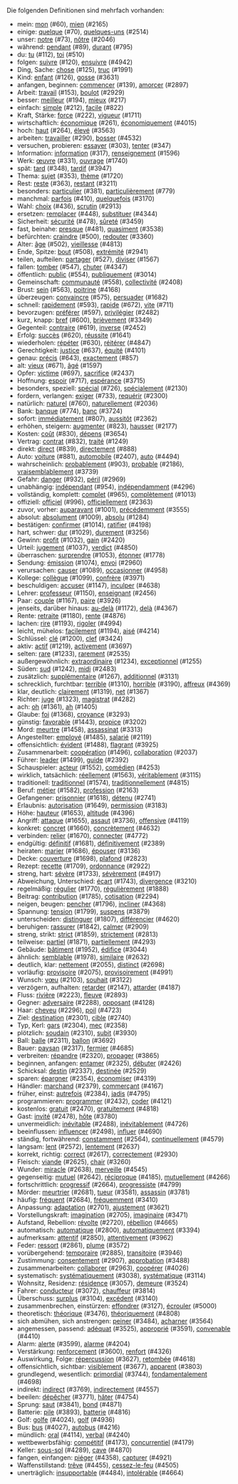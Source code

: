 Die folgenden Definitionen sind mehrfach vorhanden:

* mein: [mon](cards/0060_mon.yml) (#60), [mien](cards/2165_mien.yml) (#2165)
* einige: [quelque](cards/0070_quelque.yml) (#70), [quelques-uns](cards/2514_quelques-uns.yml) (#2514)
* unser: [notre](cards/0073_notre.yml) (#73), [nôtre](cards/2046_nôtre.yml) (#2046)
* während: [pendant](cards/0089_pendant.yml) (#89), [durant](cards/0795_durant.yml) (#795)
* du: [tu](cards/0112_tu.yml) (#112), [toi](cards/0510_toi.yml) (#510)
* folgen: [suivre](cards/0120_suivre.yml) (#120), [ensuivre](cards/4942_ensuivre.yml) (#4942)
* Ding, Sache: [chose](cards/0125_chose.yml) (#125), [truc](cards/1991_truc.yml) (#1991)
* Kind: [enfant](cards/0126_enfant.yml) (#126), [gosse](cards/3631_gosse.yml) (#3631)
* anfangen, beginnen: [commencer](cards/0139_commencer.yml) (#139), [amorcer](cards/2897_amorcer.yml) (#2897)
* Arbeit: [travail](cards/0153_travail.yml) (#153), [boulot](cards/2929_boulot.yml) (#2929)
* besser: [meilleur](cards/0194_meilleur.yml) (#194), [mieux](cards/0217_mieux.yml) (#217)
* einfach: [simple](cards/0212_simple.yml) (#212), [facile](cards/0822_facile.yml) (#822)
* Kraft, Stärke: [force](cards/0222_force.yml) (#222), [vigueur](cards/1711_vigueur.yml) (#1711)
* wirtschaftlich: [économique](cards/0261_économique.yml) (#261), [économiquement](cards/4015_économiquement.yml) (#4015)
* hoch: [haut](cards/0264_haut.yml) (#264), [élevé](cards/3563_élevé.yml) (#3563)
* arbeiten: [travailler](cards/0290_travailler.yml) (#290), [bosser](cards/4532_bosser.yml) (#4532)
* versuchen, probieren: [essayer](cards/0303_essayer.yml) (#303), [tenter](cards/0347_tenter.yml) (#347)
* Information: [information](cards/0317_information.yml) (#317), [renseignement](cards/1596_renseignement.yml) (#1596)
* Werk: [œuvre](cards/0331_œuvre.yml) (#331), [ouvrage](cards/1740_ouvrage.yml) (#1740)
* spät: [tard](cards/0348_tard.yml) (#348), [tardif](cards/3947_tardif.yml) (#3947)
* Thema: [sujet](cards/0353_sujet.yml) (#353), [thème](cards/1720_thème.yml) (#1720)
* Rest: [reste](cards/0363_reste.yml) (#363), [restant](cards/3211_restant.yml) (#3211)
* besonders: [particulier](cards/0381_particulier.yml) (#381), [particulièrement](cards/0779_particulièrement.yml) (#779)
* manchmal: [parfois](cards/0410_parfois.yml) (#410), [quelquefois](cards/3170_quelquefois.yml) (#3170)
* Wahl: [choix](cards/0436_choix.yml) (#436), [scrutin](cards/2913_scrutin.yml) (#2913)
* ersetzen: [remplacer](cards/0448_remplacer.yml) (#448), [substituer](cards/4344_substituer.yml) (#4344)
* Sicherheit: [sécurité](cards/0478_sécurité.yml) (#478), [sûreté](cards/3459_sûreté.yml) (#3459)
* fast, beinahe: [presque](cards/0481_presque.yml) (#481), [quasiment](cards/3538_quasiment.yml) (#3538)
* befürchten: [craindre](cards/0500_craindre.yml) (#500), [redouter](cards/3360_redouter.yml) (#3360)
* Alter: [âge](cards/0502_âge.yml) (#502), [vieillesse](cards/4813_vieillesse.yml) (#4813)
* Ende, Spitze: [bout](cards/0508_bout.yml) (#508), [extrémité](cards/2941_extrémité.yml) (#2941)
* teilen, aufteilen: [partager](cards/0527_partager.yml) (#527), [diviser](cards/1567_diviser.yml) (#1567)
* fallen: [tomber](cards/0547_tomber.yml) (#547), [chuter](cards/4347_chuter.yml) (#4347)
* öffentlich: [public](cards/0554_public.yml) (#554), [publiquement](cards/3014_publiquement.yml) (#3014)
* Gemeinschaft: [communauté](cards/0558_communauté.yml) (#558), [collectivité](cards/2408_collectivité.yml) (#2408)
* Brust: [sein](cards/0563_sein.yml) (#563), [poitrine](cards/4168_poitrine.yml) (#4168)
* überzeugen: [convaincre](cards/0575_convaincre.yml) (#575), [persuader](cards/1682_persuader.yml) (#1682)
* schnell: [rapidement](cards/0593_rapidement.yml) (#593), [rapide](cards/0672_rapide.yml) (#672), [vite](cards/0711_vite.yml) (#711)
* bevorzugen: [préférer](cards/0597_préférer.yml) (#597), [privilégier](cards/2482_privilégier.yml) (#2482)
* kurz, knapp: [bref](cards/0600_bref.yml) (#600), [brièvement](cards/3349_brièvement.yml) (#3349)
* Gegenteil: [contraire](cards/0619_contraire.yml) (#619), [inverse](cards/2452_inverse.yml) (#2452)
* Erfolg: [succès](cards/0620_succès.yml) (#620), [réussite](cards/1641_réussite.yml) (#1641)
* wiederholen: [répéter](cards/0630_répéter.yml) (#630), [réitérer](cards/4847_réitérer.yml) (#4847)
* Gerechtigkeit: [justice](cards/0637_justice.yml) (#637), [équité](cards/4101_équité.yml) (#4101)
* genau: [précis](cards/0643_précis.yml) (#643), [exactement](cards/0857_exactement.yml) (#857)
* alt: [vieux](cards/0671_vieux.yml) (#671), [âgé](cards/1597_âgé.yml) (#1597)
* Opfer: [victime](cards/0697_victime.yml) (#697), [sacrifice](cards/2437_sacrifice.yml) (#2437)
* Hoffnung: [espoir](cards/0717_espoir.yml) (#717), [espérance](cards/3715_espérance.yml) (#3715)
* besonders, speziell: [spécial](cards/0726_spécial.yml) (#726), [spécialement](cards/2130_spécialement.yml) (#2130)
* fordern, verlangen: [exiger](cards/0733_exiger.yml) (#733), [requérir](cards/2300_requérir.yml) (#2300)
* natürlich: [naturel](cards/0760_naturel.yml) (#760), [naturellement](cards/2036_naturellement.yml) (#2036)
* Bank: [banque](cards/0774_banque.yml) (#774), [banc](cards/3724_banc.yml) (#3724)
* sofort: [immédiatement](cards/0807_immédiatement.yml) (#807), [aussitôt](cards/2362_aussitôt.yml) (#2362)
* erhöhen, steigern: [augmenter](cards/0823_augmenter.yml) (#823), [hausser](cards/2177_hausser.yml) (#2177)
* Kosten: [coût](cards/0830_coût.yml) (#830), [dépens](cards/3654_dépens.yml) (#3654)
* Vertrag: [contrat](cards/0832_contrat.yml) (#832), [traité](cards/1249_traité.yml) (#1249)
* direkt: [direct](cards/0839_direct.yml) (#839), [directement](cards/0888_directement.yml) (#888)
* Auto: [voiture](cards/0881_voiture.yml) (#881), [automobile](cards/2407_automobile.yml) (#2407), [auto](cards/4494_auto.yml) (#4494)
* wahrscheinlich: [probablement](cards/0903_probablement.yml) (#903), [probable](cards/2186_probable.yml) (#2186), [vraisemblablement](cards/3739_vraisemblablement.yml) (#3739)
* Gefahr: [danger](cards/0932_danger.yml) (#932), [péril](cards/2969_péril.yml) (#2969)
* unabhängig: [indépendant](cards/0954_indépendant.yml) (#954), [indépendamment](cards/4296_indépendamment.yml) (#4296)
* vollständig, komplett: [complet](cards/0965_complet.yml) (#965), [complètement](cards/1013_complètement.yml) (#1013)
* offiziell: [officiel](cards/0996_officiel.yml) (#996), [officiellement](cards/2363_officiellement.yml) (#2363)
* zuvor, vorher: [auparavant](cards/1001_auparavant.yml) (#1001), [précédemment](cards/3555_précédemment.yml) (#3555)
* absolut: [absolument](cards/1009_absolument.yml) (#1009), [absolu](cards/1284_absolu.yml) (#1284)
* bestätigen: [confirmer](cards/1014_confirmer.yml) (#1014), [ratifier](cards/4198_ratifier.yml) (#4198)
* hart, schwer: [dur](cards/1029_dur.yml) (#1029), [durement](cards/3256_durement.yml) (#3256)
* Gewinn: [profit](cards/1032_profit.yml) (#1032), [gain](cards/2420_gain.yml) (#2420)
* Urteil: [jugement](cards/1037_jugement.yml) (#1037), [verdict](cards/4850_verdict.yml) (#4850)
* überraschen: [surprendre](cards/1053_surprendre.yml) (#1053), [étonner](cards/1778_étonner.yml) (#1778)
* Sendung: [émission](cards/1074_émission.yml) (#1074), [envoi](cards/2960_envoi.yml) (#2960)
* verursachen: [causer](cards/1089_causer.yml) (#1089), [occasionner](cards/4958_occasionner.yml) (#4958)
* Kollege: [collègue](cards/1099_collègue.yml) (#1099), [confrère](cards/3971_confrère.yml) (#3971)
* beschuldigen: [accuser](cards/1147_accuser.yml) (#1147), [inculper](cards/4638_inculper.yml) (#4638)
* Lehrer: [professeur](cards/1150_professeur.yml) (#1150), [enseignant](cards/2456_enseignant.yml) (#2456)
* Paar: [couple](cards/1167_couple.yml) (#1167), [paire](cards/3926_paire.yml) (#3926)
* jenseits, darüber hinaus: [au-delà](cards/1172_au-delà.yml) (#1172), [delà](cards/4367_delà.yml) (#4367)
* Rente: [retraite](cards/1180_retraite.yml) (#1180), [rente](cards/4876_rente.yml) (#4876)
* lachen: [rire](cards/1193_rire.yml) (#1193), [rigoler](cards/4994_rigoler.yml) (#4994)
* leicht, mühelos: [facilement](cards/1194_facilement.yml) (#1194), [aisé](cards/4214_aisé.yml) (#4214)
* Schlüssel: [clé](cards/1200_clé.yml) (#1200), [clef](cards/3424_clef.yml) (#3424)
* aktiv: [actif](cards/1219_actif.yml) (#1219), [activement](cards/3697_activement.yml) (#3697)
* selten: [rare](cards/1233_rare.yml) (#1233), [rarement](cards/2535_rarement.yml) (#2535)
* außergewöhnlich: [extraordinaire](cards/1234_extraordinaire.yml) (#1234), [exceptionnel](cards/1255_exceptionnel.yml) (#1255)
* Süden: [sud](cards/1242_sud.yml) (#1242), [midi](cards/2483_midi.yml) (#2483)
* zusätzlich: [supplémentaire](cards/1267_supplémentaire.yml) (#1267), [additionnel](cards/3131_additionnel.yml) (#3131)
* schrecklich, furchtbar: [terrible](cards/1310_terrible.yml) (#1310), [horrible](cards/3190_horrible.yml) (#3190), [affreux](cards/4369_affreux.yml) (#4369)
* klar, deutlich: [clairement](cards/1319_clairement.yml) (#1319), [net](cards/1367_net.yml) (#1367)
* Richter: [juge](cards/1323_juge.yml) (#1323), [magistrat](cards/4282_magistrat.yml) (#4282)
* ach: [oh](cards/1361_oh.yml) (#1361), [ah](cards/1405_ah.yml) (#1405)
* Glaube: [foi](cards/1368_foi.yml) (#1368), [croyance](cards/3293_croyance.yml) (#3293)
* günstig: [favorable](cards/1443_favorable.yml) (#1443), [propice](cards/3202_propice.yml) (#3202)
* Mord: [meurtre](cards/1458_meurtre.yml) (#1458), [assassinat](cards/3313_assassinat.yml) (#3313)
* Angestellter: [employé](cards/1485_employé.yml) (#1485), [salarié](cards/2119_salarié.yml) (#2119)
* offensichtlich: [évident](cards/1488_évident.yml) (#1488), [flagrant](cards/3925_flagrant.yml) (#3925)
* Zusammenarbeit: [coopération](cards/1496_coopération.yml) (#1496), [collaboration](cards/2037_collaboration.yml) (#2037)
* Führer: [leader](cards/1499_leader.yml) (#1499), [guide](cards/2392_guide.yml) (#2392)
* Schauspieler: [acteur](cards/1552_acteur.yml) (#1552), [comédien](cards/4253_comédien.yml) (#4253)
* wirklich, tatsächlich: [réellement](cards/1563_réellement.yml) (#1563), [véritablement](cards/3115_véritablement.yml) (#3115)
* traditionell: [traditionnel](cards/1574_traditionnel.yml) (#1574), [traditionnellement](cards/4815_traditionnellement.yml) (#4815)
* Beruf: [métier](cards/1582_métier.yml) (#1582), [profession](cards/2163_profession.yml) (#2163)
* Gefangener: [prisonnier](cards/1618_prisonnier.yml) (#1618), [détenu](cards/2741_détenu.yml) (#2741)
* Erlaubnis: [autorisation](cards/1649_autorisation.yml) (#1649), [permission](cards/3183_permission.yml) (#3183)
* Höhe: [hauteur](cards/1653_hauteur.yml) (#1653), [altitude](cards/4396_altitude.yml) (#4396)
* Angriff: [attaque](cards/1655_attaque.yml) (#1655), [assaut](cards/3736_assaut.yml) (#3736), [offensive](cards/4119_offensive.yml) (#4119)
* konkret: [concret](cards/1660_concret.yml) (#1660), [concrètement](cards/4632_concrètement.yml) (#4632)
* verbinden: [relier](cards/1670_relier.yml) (#1670), [connecter](cards/4772_connecter.yml) (#4772)
* endgültig: [définitif](cards/1681_définitif.yml) (#1681), [définitivement](cards/2389_définitivement.yml) (#2389)
* heiraten: [marier](cards/1686_marier.yml) (#1686), [épouser](cards/3136_épouser.yml) (#3136)
* Decke: [couverture](cards/1698_couverture.yml) (#1698), [plafond](cards/2823_plafond.yml) (#2823)
* Rezept: [recette](cards/1709_recette.yml) (#1709), [ordonnance](cards/2922_ordonnance.yml) (#2922)
* streng, hart: [sévère](cards/1733_sévère.yml) (#1733), [sévèrement](cards/4917_sévèrement.yml) (#4917)
* Abweichung, Unterschied: [écart](cards/1743_écart.yml) (#1743), [divergence](cards/3210_divergence.yml) (#3210)
* regelmäßig: [régulier](cards/1770_régulier.yml) (#1770), [régulièrement](cards/1888_régulièrement.yml) (#1888)
* Beitrag: [contribution](cards/1785_contribution.yml) (#1785), [cotisation](cards/2294_cotisation.yml) (#2294)
* neigen, beugen: [pencher](cards/1796_pencher.yml) (#1796), [incliner](cards/4368_incliner.yml) (#4368)
* Spannung: [tension](cards/1799_tension.yml) (#1799), [suspens](cards/3879_suspens.yml) (#3879)
* unterscheiden: [distinguer](cards/1807_distinguer.yml) (#1807), [différencier](cards/4620_différencier.yml) (#4620)
* beruhigen: [rassurer](cards/1842_rassurer.yml) (#1842), [calmer](cards/2909_calmer.yml) (#2909)
* streng, strikt: [strict](cards/1859_strict.yml) (#1859), [strictement](cards/2813_strictement.yml) (#2813)
* teilweise: [partiel](cards/1871_partiel.yml) (#1871), [partiellement](cards/4293_partiellement.yml) (#4293)
* Gebäude: [bâtiment](cards/1952_bâtiment.yml) (#1952), [édifice](cards/3044_édifice.yml) (#3044)
* ähnlich: [semblable](cards/1978_semblable.yml) (#1978), [similaire](cards/2632_similaire.yml) (#2632)
* deutlich, klar: [nettement](cards/2055_nettement.yml) (#2055), [distinct](cards/2698_distinct.yml) (#2698)
* vorläufig: [provisoire](cards/2075_provisoire.yml) (#2075), [provisoirement](cards/4991_provisoirement.yml) (#4991)
* Wunsch: [vœu](cards/2103_vœu.yml) (#2103), [souhait](cards/3122_souhait.yml) (#3122)
* verzögern, aufhalten: [retarder](cards/2147_retarder.yml) (#2147), [attarder](cards/4187_attarder.yml) (#4187)
* Fluss: [rivière](cards/2223_rivière.yml) (#2223), [fleuve](cards/2893_fleuve.yml) (#2893)
* Gegner: [adversaire](cards/2288_adversaire.yml) (#2288), [opposant](cards/4128_opposant.yml) (#4128)
* Haar: [cheveu](cards/2296_cheveu.yml) (#2296), [poil](cards/4723_poil.yml) (#4723)
* Ziel: [destination](cards/2301_destination.yml) (#2301), [cible](cards/2740_cible.yml) (#2740)
* Typ, Kerl: [gars](cards/2304_gars.yml) (#2304), [mec](cards/2358_mec.yml) (#2358)
* plötzlich: [soudain](cards/2310_soudain.yml) (#2310), [subit](cards/3930_subit.yml) (#3930)
* Ball: [balle](cards/2311_balle.yml) (#2311), [ballon](cards/3692_ballon.yml) (#3692)
* Bauer: [paysan](cards/2317_paysan.yml) (#2317), [fermier](cards/4685_fermier.yml) (#4685)
* verbreiten: [répandre](cards/2320_répandre.yml) (#2320), [propager](cards/3865_propager.yml) (#3865)
* beginnen, anfangen: [entamer](cards/2325_entamer.yml) (#2325), [débuter](cards/2426_débuter.yml) (#2426)
* Schicksal: [destin](cards/2337_destin.yml) (#2337), [destinée](cards/2529_destinée.yml) (#2529)
* sparen: [épargner](cards/2354_épargner.yml) (#2354), [économiser](cards/4319_économiser.yml) (#4319)
* Händler: [marchand](cards/2379_marchand.yml) (#2379), [commerçant](cards/4167_commerçant.yml) (#4167)
* früher, einst: [autrefois](cards/2384_autrefois.yml) (#2384), [jadis](cards/4795_jadis.yml) (#4795)
* programmieren: [programmer](cards/2432_programmer.yml) (#2432), [coder](cards/4121_coder.yml) (#4121)
* kostenlos: [gratuit](cards/2470_gratuit.yml) (#2470), [gratuitement](cards/4818_gratuitement.yml) (#4818)
* Gast: [invité](cards/2478_invité.yml) (#2478), [hôte](cards/3780_hôte.yml) (#3780)
* unvermeidlich: [inévitable](cards/2488_inévitable.yml) (#2488), [inévitablement](cards/4726_inévitablement.yml) (#4726)
* beeinflussen: [influencer](cards/2498_influencer.yml) (#2498), [influer](cards/4690_influer.yml) (#4690)
* ständig, fortwährend: [constamment](cards/2564_constamment.yml) (#2564), [continuellement](cards/4579_continuellement.yml) (#4579)
* langsam: [lent](cards/2572_lent.yml) (#2572), [lentement](cards/2637_lentement.yml) (#2637)
* korrekt, richtig: [correct](cards/2617_correct.yml) (#2617), [correctement](cards/2930_correctement.yml) (#2930)
* Fleisch: [viande](cards/2625_viande.yml) (#2625), [chair](cards/3260_chair.yml) (#3260)
* Wunder: [miracle](cards/2638_miracle.yml) (#2638), [merveille](cards/4545_merveille.yml) (#4545)
* gegenseitig: [mutuel](cards/2642_mutuel.yml) (#2642), [réciproque](cards/4185_réciproque.yml) (#4185), [mutuellement](cards/4266_mutuellement.yml) (#4266)
* fortschrittlich: [progressif](cards/2664_progressif.yml) (#2664), [progressiste](cards/4799_progressiste.yml) (#4799)
* Mörder: [meurtrier](cards/2681_meurtrier.yml) (#2681), [tueur](cards/3581_tueur.yml) (#3581), [assassin](cards/3781_assassin.yml) (#3781)
* häufig: [fréquent](cards/2684_fréquent.yml) (#2684), [fréquemment](cards/3410_fréquemment.yml) (#3410)
* Anpassung: [adaptation](cards/2701_adaptation.yml) (#2701), [ajustement](cards/3621_ajustement.yml) (#3621)
* Vorstellungskraft: [imagination](cards/2705_imagination.yml) (#2705), [imaginaire](cards/3471_imaginaire.yml) (#3471)
* Aufstand, Rebellion: [révolte](cards/2720_révolte.yml) (#2720), [rébellion](cards/4665_rébellion.yml) (#4665)
* automatisch: [automatique](cards/2800_automatique.yml) (#2800), [automatiquement](cards/3394_automatiquement.yml) (#3394)
* aufmerksam: [attentif](cards/2850_attentif.yml) (#2850), [attentivement](cards/3962_attentivement.yml) (#3962)
* Feder: [ressort](cards/2861_ressort.yml) (#2861), [plume](cards/3572_plume.yml) (#3572)
* vorübergehend: [temporaire](cards/2885_temporaire.yml) (#2885), [transitoire](cards/3946_transitoire.yml) (#3946)
* Zustimmung: [consentement](cards/2907_consentement.yml) (#2907), [approbation](cards/3488_approbation.yml) (#3488)
* zusammenarbeiten: [collaborer](cards/2963_collaborer.yml) (#2963), [coopérer](cards/4026_coopérer.yml) (#4026)
* systematisch: [systématiquement](cards/3038_systématiquement.yml) (#3038), [systématique](cards/3114_systématique.yml) (#3114)
* Wohnsitz, Residenz: [résidence](cards/3057_résidence.yml) (#3057), [demeure](cards/3524_demeure.yml) (#3524)
* Fahrer: [conducteur](cards/3072_conducteur.yml) (#3072), [chauffeur](cards/3814_chauffeur.yml) (#3814)
* Überschuss: [surplus](cards/3104_surplus.yml) (#3104), [excédent](cards/3140_excédent.yml) (#3140)
* zusammenbrechen, einstürzen: [effondrer](cards/3127_effondrer.yml) (#3127), [écrouler](cards/5000_écrouler.yml) (#5000)
* theoretisch: [théorique](cards/3476_théorique.yml) (#3476), [théoriquement](cards/4808_théoriquement.yml) (#4808)
* sich abmühen, sich anstrengen: [peiner](cards/3484_peiner.yml) (#3484), [acharner](cards/3564_acharner.yml) (#3564)
* angemessen, passend: [adéquat](cards/3525_adéquat.yml) (#3525), [approprié](cards/3591_approprié.yml) (#3591), [convenable](cards/4410_convenable.yml) (#4410)
* Alarm: [alerte](cards/3599_alerte.yml) (#3599), [alarme](cards/4204_alarme.yml) (#4204)
* Verstärkung: [renforcement](cards/3600_renforcement.yml) (#3600), [renfort](cards/4326_renfort.yml) (#4326)
* Auswirkung, Folge: [répercussion](cards/3627_répercussion.yml) (#3627), [retombée](cards/4618_retombée.yml) (#4618)
* offensichtlich, sichtbar: [visiblement](cards/3677_visiblement.yml) (#3677), [apparent](cards/3803_apparent.yml) (#3803)
* grundlegend, wesentlich: [primordial](cards/3744_primordial.yml) (#3744), [fondamentalement](cards/4698_fondamentalement.yml) (#4698)
* indirekt: [indirect](cards/3769_indirect.yml) (#3769), [indirectement](cards/4557_indirectement.yml) (#4557)
* beeilen: [dépêcher](cards/3771_dépêcher.yml) (#3771), [hâter](cards/4754_hâter.yml) (#4754)
* Sprung: [saut](cards/3841_saut.yml) (#3841), [bond](cards/4871_bond.yml) (#4871)
* Batterie: [pile](cards/3893_pile.yml) (#3893), [batterie](cards/4816_batterie.yml) (#4816)
* Golf: [golfe](cards/4024_golfe.yml) (#4024), [golf](cards/4936_golf.yml) (#4936)
* Bus: [bus](cards/4027_bus.yml) (#4027), [autobus](cards/4216_autobus.yml) (#4216)
* mündlich: [oral](cards/4114_oral.yml) (#4114), [verbal](cards/4240_verbal.yml) (#4240)
* wettbewerbsfähig: [compétitif](cards/4173_compétitif.yml) (#4173), [concurrentiel](cards/4179_concurrentiel.yml) (#4179)
* Keller: [sous-sol](cards/4289_sous-sol.yml) (#4289), [cave](cards/4870_cave.yml) (#4870)
* fangen, einfangen: [piéger](cards/4358_piéger.yml) (#4358), [capturer](cards/4921_capturer.yml) (#4921)
* Waffenstillstand: [trêve](cards/4455_trêve.yml) (#4455), [cessez-le-feu](cards/4505_cessez-le-feu.yml) (#4505)
* unerträglich: [insupportable](cards/4484_insupportable.yml) (#4484), [intolérable](cards/4664_intolérable.yml) (#4664)
